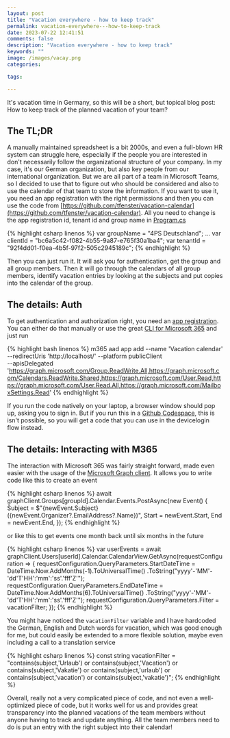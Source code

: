 ```yaml
---
layout: post
title: "Vacation everywhere - how to keep track"
permalink: vacation-everywhere---how-to-keep-track
date: 2023-07-22 12:41:51
comments: false
description: "Vacation everywhere - how to keep track"
keywords: ""
image: /images/vacay.png
categories:

tags:

---
```


It's vacation time in Germany, so this will be a short, but topical blog post: How to keep track of the planned vacation of your team?

## The TL;DR

A manually maintained spreadsheet is a bit 2000s, and even a full-blown HR system can struggle here, especially if the people you are interested in don't necessarily follow the organizational structure of your company. In my case, it's our German organization, but also key people from our international organization. But we are all part of a team in Microsoft Teams, so I decided to use that to figure out who should be considered and also to use the calendar of that team to store the information. If you want to use it, you need an app registration with the right permissions and then you can use the code from [https://github.com/tfenster/vacation-calendar](https://github.com/tfenster/vacation-calendar). All you need to change is the app registration id, tenant id and group name in [Program.cs][prog]

{% highlight csharp linenos %}
var groupName = "4PS Deutschland";
...
var clientId = "bc6a5c42-f082-4b55-9a87-e765f30a1ba4";
var tenantId = "92f4dd01-f0ea-4b5f-97f2-505c2945189c";
{% endhighlight %}

Then you can just run it. It will ask you for authentication, get the group and all group members. Then it will go through the calendars of all group members, identify vacation entries by looking at the subjects and put copies into the calendar of the group.

## The details: Auth

To get authentication and authorization right, you need an [app registration][appreg]. You can either do that manually or use the great [CLI for Microsoft 365][m365-cli] and just run

{% highlight bash linenos %}
m365 aad app add --name 'Vacation calendar' --redirectUris 'http://localhost/' --platform publicClient \
--apisDelegated 'https://graph.microsoft.com/Group.ReadWrite.All,https://graph.microsoft.com/Calendars.ReadWrite.Shared,https://graph.microsoft.com/User.Read,https://graph.microsoft.com/User.Read.All,https://graph.microsoft.com/MailboxSettings.Read'
{% endhighlight %}

If you run the code natively on your laptop, a browser window should pop up, asking you to sign in. But if you run this in a [Github Codespace][gh-cs], this is isn't possible, so you will get a code that you can use in the devicelogin flow instead.

## The details: Interacting with M365

The interaction with Microsoft 365 was fairly straight forward, made even easier with the usage of the [Microsoft Graph client][graph]. It allows you to write code like this to create an event

{% highlight csharp linenos %}
await graphClient.Groups[groupId].Calendar.Events.PostAsync(new Event()
{
    Subject = $"{newEvent.Subject} ({newEvent.Organizer?.EmailAddress?.Name})",
    Start = newEvent.Start,
    End = newEvent.End,
});
{% endhighlight %}

or like this to get events one month back until six months in the future

{% highlight csharp linenos %}
var userEvents = await graphClient.Users[userId].Calendar.CalendarView.GetAsync(requestConfiguration =>
{
    requestConfiguration.QueryParameters.StartDateTime = DateTime.Now.AddMonths(-1).ToUniversalTime()
            .ToString("yyyy'-'MM'-'dd'T'HH':'mm':'ss'.'fff'Z'");
    requestConfiguration.QueryParameters.EndDateTime = DateTime.Now.AddMonths(6).ToUniversalTime()
            .ToString("yyyy'-'MM'-'dd'T'HH':'mm':'ss'.'fff'Z'");
    requestConfiguration.QueryParameters.Filter = vacationFilter;
});
{% endhighlight %}

You might have noticed the `vacationFilter` variable and I have hardcoded the German, English and Dutch words for vacation, which was good enough for me, but could easily be extended to a more flexible solution, maybe even including a call to a translation service

{% highlight csharp linenos %}
const string vacationFilter = "contains(subject,'Urlaub') or contains(subject,'Vacation') or contains(subject,'Vakatie') or contains(subject,'urlaub') or contains(subject,'vacation') or contains(subject,'vakatie')";
{% endhighlight %}

Overall, really not a very complicated piece of code, and not even a well-optimized piece of code, but it works well for us and provides great transparency into the planned vacations of the team members without anyone having to track and update anything. All the team members need to do is put an entry with the right subject into their calendar!

[prog]: https://github.com/tfenster/vacation-calendar/blob/main/Program.cs
[appreg]: https://learn.microsoft.com/en-us/azure/active-directory/develop/application-model
[m365-cli]: https://pnp.github.io/cli-microsoft365/
[gh-cs]: https://github.com/features/codespaces
[graph]: https://www.nuget.org/packages/Microsoft.Graph